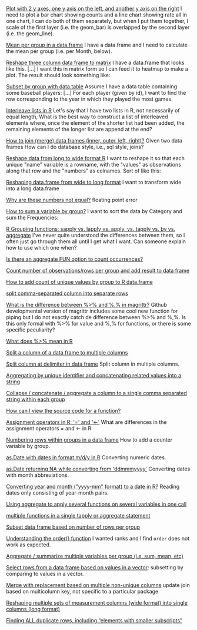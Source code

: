 [Plot with 2 y axes, one y axis on the left, and another y axis on the right](http://stackoverflow.com/questions/3099219/plot-with-2-y-axes-one-y-axis-on-the-left-and-another-y-axis-on-the-right) I need to plot a bar chart showing counts and a line chart showing rate all in one chart, I can do both of them separately, but when I put them together, I scale of the first layer (i.e. the geom_bar) is overlapped by the second layer (i.e. the geom_line).

[Mean per group in a data.frame](http://stackoverflow.com/questions/21982987/mean-per-group-in-a-data-frame) I have a data.frame and I need to calculate the mean per group (i.e. per Month, below).

[Reshape three column data frame to matrix](http://stackoverflow.com/questions/9617348/reshape-three-column-data-frame-to-matrix) I have a data.frame that looks like this. [...] I want this in matrix form so I can feed it to heatmap to make a plot. The result should look something like:

[Subset by group with data.table](http://stackoverflow.com/q/16573995/1191259) Assume I have a data table containing some baseball players: [...] For each player (given by id), I want to find the row corresponding to the year in which they played the most games.

[Interleave lists in R](http://stackoverflow.com/questions/16443260/interleave-lists-in-r) Let's say that I have two lists in R, not necessarily of equal length, What is the best way to construct a list of interleaved elements where, once the element of the shorter list had been added, the remaining elements of the longer list are append at the end?

[How to join (merge) data frames (inner, outer, left, right)?](http://stackoverflow.com/questions/1299871/how-to-join-merge-data-frames-inner-outer-left-right) Given two data frames How can I do database style, i.e., sql style, joins? 

[Reshape data from long to wide format R](http://stackoverflow.com/questions/5890584/reshape-data-from-long-to-wide-format-r) I want to reshape it so that each unique "name" variable is a rowname, with the "values" as observations along that row and the "numbers" as colnames. Sort of like this:

[Reshaping data.frame from wide to long format](http://stackoverflow.com/questions/2185252/reshaping-data-frame-from-wide-to-long-format) I want to transform wide into a long data.frame 

[Why are these numbers not equal?](http://stackoverflow.com/questions/9508518/why-are-these-numbers-not-equal) floating point error

[How to sum a variable by group?](http://stackoverflow.com/questions/1660124/how-to-sum-a-variable-by-group) I want to sort the data by Category and sum the Frequencies:

[R Grouping functions: sapply vs. lapply vs. apply. vs. tapply vs. by vs. aggregate](http://stackoverflow.com/questions/3505701/r-grouping-functions-sapply-vs-lapply-vs-apply-vs-tapply-vs-by-vs-aggrega) I've never quite understood the differences between them, so I often just go through them all until I get what I want. Can someone explain how to use which one when?

[Is there an aggregate FUN option to count occurrences?](http://stackoverflow.com/questions/9809166/is-there-an-aggregate-fun-option-to-count-occurrences) 

[Count number of observations/rows per group and add result to data frame](http://stackoverflow.com/questions/7450600/count-number-of-observations-rows-per-group-and-add-result-to-data-frame) 

[How to add count of unique values by group to R data.frame](http://stackoverflow.com/questions/17421776/how-to-add-count-of-unique-values-by-group-to-r-data-frame)

[split comma-separated column into separate rows](http://stackoverflow.com/questions/13773770/split-comma-separated-column-into-separate-rows)

[What is the difference between %>% and %,% in magrittr?](http://stackoverflow.com/questions/25211465/what-is-the-difference-between-and-in-magrittr) Github developmental version of magrittr includes some cool new function for piping but I do not exactly catch de difference between %>% and %,%. Is this only formal with %>% for value and %,% for functions, or there is some specific peculiarity?

[What does %>% mean in R](http://stackoverflow.com/questions/24536154/what-does-mean-in-r)

[Split a column of a data frame to multiple columns](http://stackoverflow.com/questions/4350440/split-a-column-of-a-data-frame-to-multiple-columns) 

[Split column at delimiter in data frame](http://stackoverflow.com/questions/7069076/split-column-at-delimiter-in-data-frame) Split column in multiple columns.

[Aggregating by unique identifier and concatenating related values into a string](http://stackoverflow.com/questions/16596515/aggregating-by-unique-identifier-and-concatenating-related-values-into-a-string)

[Collapse / concatenate / aggregate a column to a single comma separated string within each group](http://stackoverflow.com/questions/15933958/collapse-concatenate-aggregate-a-column-to-a-single-comma-separated-string-w)

[How can I view the source code for a function?](http://stackoverflow.com/questions/19226816/how-can-i-view-the-source-code-for-a-function)

[Assignment operators in R: '=' and '<-'](http://stackoverflow.com/questions/1741820/assignment-operators-in-r-and) What are differences in the assignment operators = and <- in R 

[Numbering rows within groups in a data frame](http://stackoverflow.com/questions/12925063/numbering-rows-within-groups-in-a-data-frame) How to add a counter variable by group.

[as.Date with dates in format m/d/y in R](http://stackoverflow.com/questions/15072955/as-date-with-dates-in-format-m-d-y-in-r) Converting numeric dates.

[as.Date returning NA while converting from 'ddmmmyyyy'](http://stackoverflow.com/questions/15566875/as-date-returning-na-while-converting-from-ddmmmyyyy) Converting dates with month abbreviations.

[Converting year and month ("yyyy-mm" format) to a date in R?](http://stackoverflow.com/questions/6242955/converting-year-and-month-yyyy-mm-format-to-a-date-in-r) Reading dates only consisting of year-month pairs.

[Using aggregate to apply several functions on several variables in one call](http://stackoverflow.com/questions/12064202/using-aggregate-to-apply-several-functions-on-several-variables-in-one-call)

[multiple functions in a single tapply or aggregate statement](http://stackoverflow.com/questions/15215076/multiple-functions-in-a-single-tapply-or-aggregate-statement)

[Subset data frame based on number of rows per group](http://stackoverflow.com/questions/20204257/subset-data-frame-based-on-number-of-rows-per-group)

[Understanding the order() function](http://stackoverflow.com/q/2315601/4137985) I wanted ranks and I find `order` does not work as expected.

[Aggregate / summarize multiple variables per group (i.e. sum, mean, etc)](http://stackoverflow.com/questions/9723208/aggregate-summarize-multiple-variables-per-group-i-e-sum-mean-etc)

[Select rows from a data frame based on values in a vector](http://stackoverflow.com/questions/11612235/select-rows-from-a-data-frame-based-on-values-in-a-vector): subsetting by comparing to values in a vector.

[Merge with replacement based on multiple non-unique columns](http://stackoverflow.com/q/43197211/1191259) update join based on multicolumn key, not specific to a particular package

[Reshaping multiple sets of measurement columns (wide format) into single columns (long format)](http://stackoverflow.com/q/12466493/2204410)

[Finding ALL duplicate rows, including “elements with smaller subscripts”](http://stackoverflow.com/questions/7854433/finding-all-duplicate-rows-including-elements-with-smaller-subscripts)

